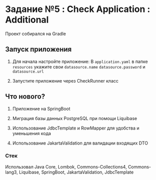 # Задание №5 : Check Application : Additional

Проект собирался на Gradle

## Запуск приложения

1. Для начала настройте приложение:
   В `application.yaml` в папке `resources` укажите свои `datasource.name` `datasource.password` и `datasource.url`

2. Запустите приложение через CheckRunner класс

## Что нового?

1. Приложение на SpringBoot

2. Миграция базы данных PostgreSQL при помощи Liquibase

3. Использование JdbcTemplate и RowMapper для удобства и уменьшения кода

4. Использование JakartaValidation для валидации входящих DTO

### Стек
Использовал Java Core, Lombok, Commons-Collections4, Commons-lang3, Liquibase, SpringBoot, JakartaValidation, JdbcTemplate